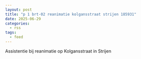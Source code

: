 ```yaml
---
layout: post
title: "p 1 brt-02 reanimatie kolgansstraat strijen 185931"
date: 2025-06-29
categories: 
  - rss
tags: 
  - feed
---
```


Assistentie bij reanimatie op Kolgansstraat in Strijen
